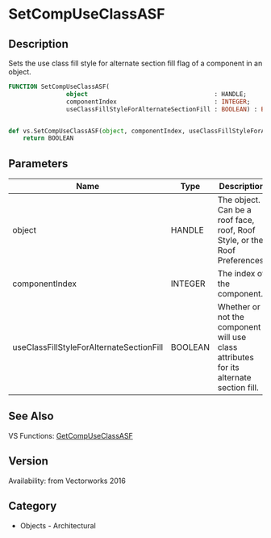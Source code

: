 # SetCompUseClassASF

## Description
Sets the use class fill style for alternate section fill flag of a component in an object.

```pascal
FUNCTION SetCompUseClassASF(
				object                                   : HANDLE;
				componentIndex                           : INTEGER;
				useClassFillStyleForAlternateSectionFill : BOOLEAN) : BOOLEAN;
```

```python

def vs.SetCompUseClassASF(object, componentIndex, useClassFillStyleForAlternateSectionFill):
    return BOOLEAN
```

## Parameters
|Name|Type|Description|
|---|---|---|
|object|HANDLE|The object. Can be a roof face, roof, Roof Style, or the Roof Preferences.|
|componentIndex|INTEGER|The index of the component.|
|useClassFillStyleForAlternateSectionFill|BOOLEAN|Whether or not the component will use class attributes for its alternate section fill.|

## See Also
VS Functions:
[GetCompUseClassASF](GetCompUseClassASF.md)

## Version
Availability: from Vectorworks 2016
## Category
* Objects - Architectural

